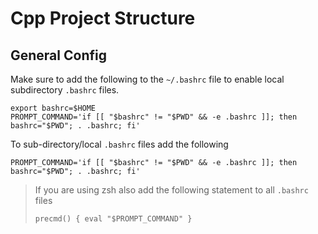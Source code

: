 # Cpp Project Structure

## General Config
Make sure to add the following to the `~/.bashrc` file to enable local subdirectory `.bashrc` files.
```
export bashrc=$HOME
PROMPT_COMMAND='if [[ "$bashrc" != "$PWD" && -e .bashrc ]]; then bashrc="$PWD"; . .bashrc; fi' 
```

To sub-directory/local `.bashrc` files add the following
```
PROMPT_COMMAND='if [[ "$bashrc" != "$PWD" && -e .bashrc ]]; then bashrc="$PWD"; . .bashrc; fi' 
```

> If you are using zsh also add the following statement to all `.bashrc` files
> ```
> precmd() { eval "$PROMPT_COMMAND" }
> ```
